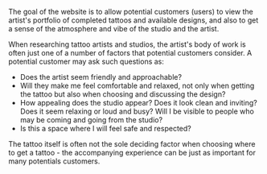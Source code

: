 The goal of the website is to allow potential customers (users) to view the artist's portfolio of completed tattoos and available designs, and also to get a sense of the atmosphere and vibe of the studio and the artist.

When researching tattoo artists and studios, the artist's body of work is often just one of a number of factors that potential customers consider. A potential customer may ask such questions as: 
- Does the artist seem friendly and approachable? 
- Will they make me feel comfortable and relaxed, not only when getting the tattoo but also when choosing and discussing the design? 
- How appealing does the studio appear? Does it look clean and inviting? Does it seem relaxing or loud and busy? Will I be visible to people who may be coming and going from the studio?
- Is this a space where I will feel safe and respected? 

The tattoo itself is often not the sole deciding factor when choosing where to get a tattoo - the accompanying experience can be just as important for many potentials customers. 